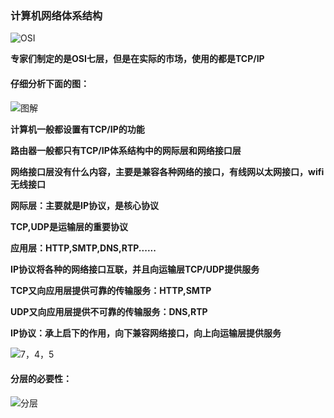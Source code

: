 ### 计算机网络体系结构



![OSI](E:\笔记整理\计算机基础\计算机网络\图解\OSI.png)



**专家们制定的是OSI七层，但是在实际的市场，使用的都是TCP/IP**





#### **仔细分析下面的图：**

![图解](E:\笔记整理\计算机基础\计算机网络\图解\图解.png)



**计算机一般都设置有TCP/IP的功能**

**路由器一般都只有TCP/IP体系结构中的网际层和网络接口层**

**网络接口层没有什么内容，主要是兼容各种网络的接口，有线网以太网接口，wifi无线接口**

**网际层：主要就是IP协议，是核心协议**

**TCP,UDP是运输层的重要协议**

**应用层：HTTP,SMTP,DNS,RTP......**



**IP协议将各种的网络接口互联，并且向运输层TCP/UDP提供服务**

**TCP又向应用层提供可靠的传输服务：HTTP,SMTP**

**UDP又向应用层提供不可靠的传输服务：DNS,RTP**



**IP协议：承上启下的作用，向下兼容网络接口，向上向运输层提供服务**



![7，4，5](E:\笔记整理\计算机基础\计算机网络\图解\7，4，5.png)





#### 分层的必要性：

![分层](E:\笔记整理\计算机基础\计算机网络\图解\分层.png)